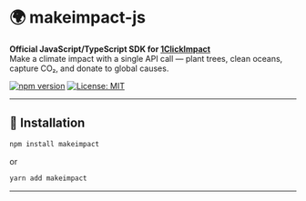 # 🌍 makeimpact-js

**Official JavaScript/TypeScript SDK for [1ClickImpact](https://1clickimpact.com)**  
Make a climate impact with a single API call — plant trees, clean oceans, capture CO₂, and donate to global causes.

[![npm version](https://img.shields.io/npm/v/makeimpact.svg)](https://www.npmjs.com/package/makeimpact)
[![License: MIT](https://img.shields.io/badge/license-MIT-green.svg)](./LICENSE)

---

## 🚀 Installation

```bash
npm install makeimpact
```

or

```bash
yarn add makeimpact
```

---
